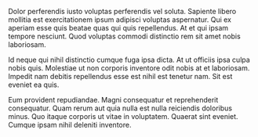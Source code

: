 Dolor perferendis iusto voluptas perferendis vel soluta. Sapiente libero mollitia est exercitationem ipsum adipisci voluptas aspernatur. Qui ex aperiam esse quis beatae quas qui quis repellendus. At et qui ipsam tempore nesciunt. Quod voluptas commodi distinctio rem sit amet nobis laboriosam.
 Id neque qui nihil distinctio cumque fuga ipsa dicta. At ut officiis ipsa culpa nobis quis. Molestiae ut non corporis inventore odit nobis at et laboriosam. Impedit nam debitis repellendus esse est nihil est tenetur nam. Sit est eveniet ea quis.
 Eum provident repudiandae. Magni consequatur et reprehenderit consequatur. Quam rerum aut quia nulla est nulla reiciendis doloribus minus. Quo itaque corporis ut vitae in voluptatem. Quaerat sint eveniet. Cumque ipsam nihil deleniti inventore.